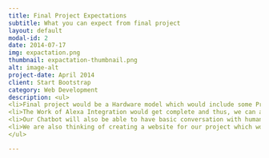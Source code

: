 ```yaml
---
title: Final Project Expectations
subtitle: What you can expect from final project
layout: default
modal-id: 2
date: 2014-07-17
img: expactation.png
thumbnail: expactation-thumbnail.png
alt: image-alt
project-date: April 2014
client: Start Bootstrap
category: Web Development
description: <ul>
<li>Final project would be a Hardware model which would include some Prototype devices like light, fan,etc. which we can control with the help of our ChatBot via Telegram.</li>
<li>The Work of Alexa Integration would get complete and thus, we can also operate our devices with the help of Alexa.</li>
<li>Our Chatbot will also be able to have basic conversation with humans and also give information regarding news, weather,etc.</li>
<li>We are also thinking of creating a website for our project which would be able to answer all the queries regarding S.A.S.H.A and give a brief introduction of the various features.</li>
</ul>

---
```

